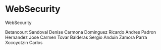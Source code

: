 WebSecurity
===========

WebSecurity

Betancourt Sandoval Denise
Carmona Dominguez Ricardo Andres
Padron Hernandez Jose Carmen
Tovar Balderas Sergio Anduin
Zamora Parra Xocoyotzin Carlos

